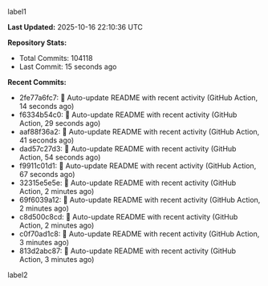 
label1 
<!-- ACTIVITY_START -->
**Last Updated:** 2025-10-16 22:10:36 UTC

**Repository Stats:**
- Total Commits: 104118
- Last Commit: 15 seconds ago

**Recent Commits:**
- 2fe77a6fc7: 🤖 Auto-update README with recent activity (GitHub Action, 14 seconds ago)
- f6334b54c0: 🤖 Auto-update README with recent activity (GitHub Action, 29 seconds ago)
- aaf88f36a2: 🤖 Auto-update README with recent activity (GitHub Action, 41 seconds ago)
- dad57c27d3: 🤖 Auto-update README with recent activity (GitHub Action, 54 seconds ago)
- f9911c01d1: 🤖 Auto-update README with recent activity (GitHub Action, 67 seconds ago)
- 32315e5e5e: 🤖 Auto-update README with recent activity (GitHub Action, 2 minutes ago)
- 69f6039a12: 🤖 Auto-update README with recent activity (GitHub Action, 2 minutes ago)
- c8d500c8cd: 🤖 Auto-update README with recent activity (GitHub Action, 2 minutes ago)
- c0f70ad1c8: 🤖 Auto-update README with recent activity (GitHub Action, 3 minutes ago)
- 813d2abc87: 🤖 Auto-update README with recent activity (GitHub Action, 3 minutes ago)
<!-- ACTIVITY_END -->

label2
